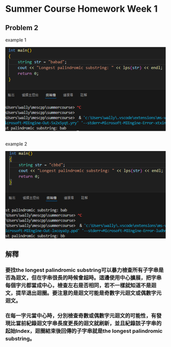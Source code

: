 # Summer Course Homework Week 1



## Problem 2
example 1 <br>

![example 1](p2_ep1.png)
##
example 2 <br>

![example 1](p2_ep2.png)

## 解釋

### 要找the longest palindromic substring可以暴力檢查所有子字串是否為迴文，但在字串很長的時候會超時。這邊使用中心擴展，把字串每個字元都當成中心，檢查左右是否相同，若不一樣就知道不是迴文，提早退出迴圈。要注意的是迴文可能是奇數字元迴文或偶數字元迴文。
### 在每一字元當中心時，分別檢查奇數或偶數字元迴文的可能性，有發現比當前紀錄迴文字串長度更長的迴文就刷新，並且紀錄該子字串的起始Index，迴圈結束後回傳的子字串就是the longest palindromic substring。

